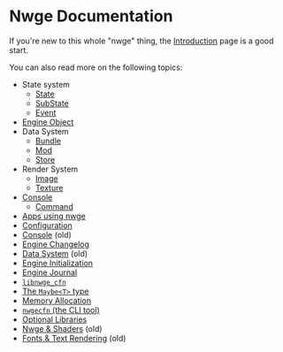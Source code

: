 # Nwge Documentation

If you're new to this whole "nwge" thing, the [Introduction](INTRO) page is a
good start.

You can also read more on the following topics:

* State system
    - [State](state/State)
    - [SubState](state/SubState)
    - [Event](state/Event)
* [Engine Object](EngineObject)
* Data System
    - [Bundle](data/Bundle)
    - [Mod](data/Mod)
    - [Store](data/Store)
* Render System
    - [Image](render/Image)
    - [Texture](render/Texture)
* [Console](console/Console)
    - [Command](console/Command)
* [Apps using nwge](APPS)
* [Configuration](CONFIG)
* [Console](CONSOLE) (old)
* [Engine Changelog](ENGINECHANGELOG)
* [Data System](DATA) (old)
* [Engine Initialization](INIT)
* [Engine Journal](JOURNAL)
* [`libnwge_cfn`](libnwge_cfn)
* [The `Maybe<T>` type](MAYBE)
* [Memory Allocation](MEMORY)
* [`nwgecfn` (the CLI tool)](nwgecfn)
* [Optional Libraries](OptLibs)
* [Nwge & Shaders](SHADER) (old)
* [Fonts & Text Rendering](Text) (old)
